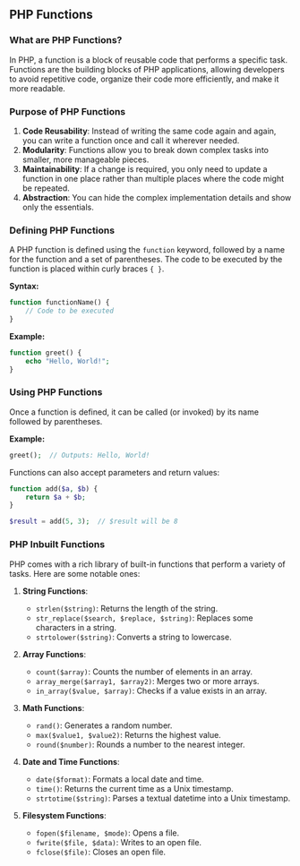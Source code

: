 ## PHP Functions

### What are PHP Functions?

In PHP, a function is a block of reusable code that performs a specific task. Functions are the building blocks of PHP applications, allowing developers to avoid repetitive code, organize their code more efficiently, and make it more readable.

### Purpose of PHP Functions

1. **Code Reusability**: Instead of writing the same code again and again, you can write a function once and call it wherever needed.
2. **Modularity**: Functions allow you to break down complex tasks into smaller, more manageable pieces.
3. **Maintainability**: If a change is required, you only need to update a function in one place rather than multiple places where the code might be repeated.
4. **Abstraction**: You can hide the complex implementation details and show only the essentials.

### Defining PHP Functions

A PHP function is defined using the `function` keyword, followed by a name for the function and a set of parentheses. The code to be executed by the function is placed within curly braces `{ }`.

**Syntax:**

```php
function functionName() {
    // Code to be executed
}
```

**Example:**

```php
function greet() {
    echo "Hello, World!";
}
```

### Using PHP Functions

Once a function is defined, it can be called (or invoked) by its name followed by parentheses.

**Example:**

```php
greet();  // Outputs: Hello, World!
```

Functions can also accept parameters and return values:

```php
function add($a, $b) {
    return $a + $b;
}

$result = add(5, 3);  // $result will be 8
```

### PHP Inbuilt Functions

PHP comes with a rich library of built-in functions that perform a variety of tasks. Here are some notable ones:

1. **String Functions**:
   - `strlen($string)`: Returns the length of the string.
   - `str_replace($search, $replace, $string)`: Replaces some characters in a string.
   - `strtolower($string)`: Converts a string to lowercase.

2. **Array Functions**:
   - `count($array)`: Counts the number of elements in an array.
   - `array_merge($array1, $array2)`: Merges two or more arrays.
   - `in_array($value, $array)`: Checks if a value exists in an array.

3. **Math Functions**:
   - `rand()`: Generates a random number.
   - `max($value1, $value2)`: Returns the highest value.
   - `round($number)`: Rounds a number to the nearest integer.

4. **Date and Time Functions**:
   - `date($format)`: Formats a local date and time.
   - `time()`: Returns the current time as a Unix timestamp.
   - `strtotime($string)`: Parses a textual datetime into a Unix timestamp.

5. **Filesystem Functions**:
   - `fopen($filename, $mode)`: Opens a file.
   - `fwrite($file, $data)`: Writes to an open file.
   - `fclose($file)`: Closes an open file.
